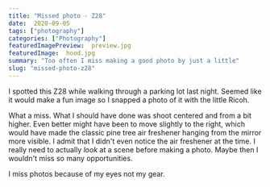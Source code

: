 ```yaml
---
title: "Missed photo - Z28"
date:  2020-09-05
tags: ["photography"]
categories: ["Photography"]
featuredImagePreview:  preview.jpg
featuredImage:  hood.jpg
summary: "Too often I miss making a good photo by just a little"
slug: "missed-photo-z28"
---
```


I spotted this Z28 while walking through a parking lot last night. Seemed like it would make a fun image so I snapped a photo of it with the little Ricoh.

What a miss. What I should have done was shoot centered and from a bit higher. Even better might have been to move slightly to the right, which would have made the classic pine tree air freshener hanging from the mirror more visible. I admit that I didn't even notice the air freshener at the time. I really need to actually _look_ at a scene before making a photo. Maybe then I wouldn't miss so many opportunities.

I miss photos because of my eyes not my gear.
